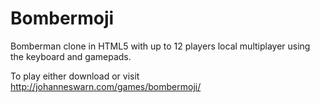 # Bombermoji

Bomberman clone in HTML5 with up to 12 players local multiplayer using the keyboard and gamepads.

To play either download or visit http://johanneswarn.com/games/bombermoji/

